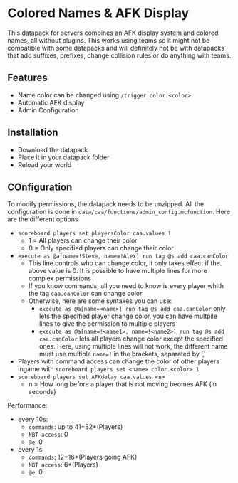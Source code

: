 # Colored Names & AFK Display


This datapack for servers combines an AFK display system and colored names, all without plugins. This works using teams so it might not be compatible with some datapacks and will definitely not be with datapacks that add suffixes, prefixes, change collision rules or do anything with teams.

## Features
* Name color can be changed using `/trigger color.<color>`
* Automatic AFK display
* Admin Configuration

## Installation
* Download the datapack
* Place it in your datapack folder
* Reload your world

## COnfiguration
To modify permissions, the datapack needs to be unzipped. All the configuration is done in `data/caa/functions/admin_config.mcfunction`.
Here are the different options
* `scoreboard players set playersColor caa.values 1`
  * 1 = All  players can change their color
  * 0 = Only specified players can change their color
* `execute as @a[name=!Steve, name=!Alex] run tag @s add caa.canColor`
  * This line controls who can change color, it only takes effect if the above value is 0. It is possible to have multiple lines for more complex permissions
  * If you know commands, all you need to know is every player whith the tag  `caa.canColor` can change color
  * Otherwise, here are some syntaxes you can use:
    * `execute as @a[name=<name>] run tag @s add caa.canColor` only lets the specified player change color, you can have multpile lines to give the permission to multiple players
    * `execute as @a[name=!<name1>, name=!<name2>] run tag @s add caa.canColor` lets all players change color except the specified ones. Here, using multiple lines will not work, the different name must use multiple `name=!` in the brackets, separated by ','
* Players with command access can change the color of other players ingame with `scoreboard players set <name> color.<color> 1`
* `scoreboard players set AFKdelay caa.values <n>`
  * n = How long before a player that is not moving beomes AFK (in seconds)

Performance:

* every 10s:
  * `commands`: up to 41+32*(Players)
  * `NBT access`: 0
  * `@e`: 0
* every 1s
  * `commands`: 12+16*(Players going AFK)
  * `NBT access`: 6*(Players)
  * `@e`: 0
